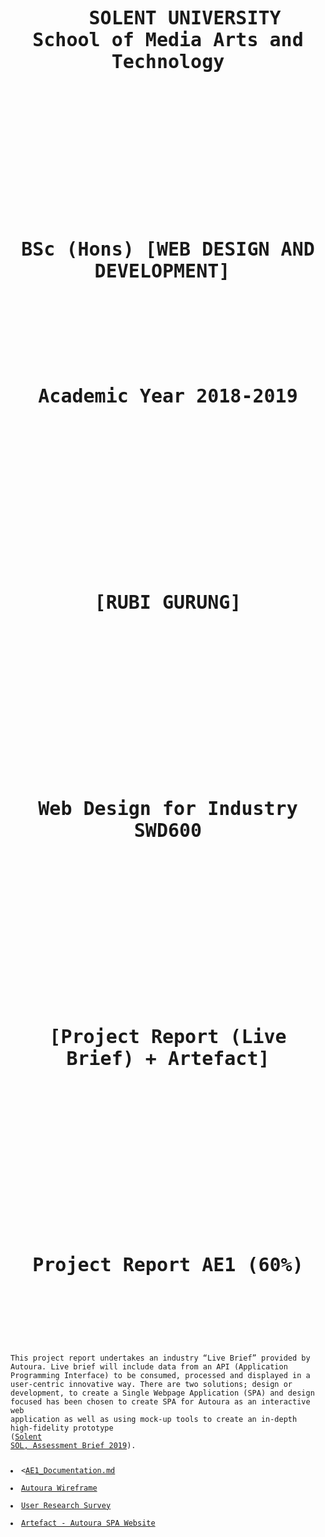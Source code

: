 <code>
  <h1 style="font-size:30px;text-align:center;">
    SOLENT UNIVERSITY 
School of Media Arts and Technology

<br><br><br>



BSc (Hons) [WEB DESIGN AND DEVELOPMENT]
<br><br><br>

Academic Year 2018-2019

<br><br><br>


[RUBI GURUNG]


<br><br><br>


Web Design for Industry SWD600

<br><br><br>


[Project Report (Live Brief) + Artefact]

<br><br><br>

Project Report AE1 (60%)

</h1>
 

This project report undertakes an industry “Live Brief” provided by Autoura. Live brief will include data from an API (Application Programming Interface) to be consumed, processed and displayed in a user-centric innovative way. There are two solutions; design or development, to create a Single Webpage Application (SPA) and design focused has been chosen to create SPA for Autoura as an interactive web application as well as using mock-up tools to create an in-depth high-fidelity prototype (<a href="https://web-design-for-industry.firebaseapp.com/live_brief.pdf">Solent SOL, Assessment Brief 2019</a>).

<li><<a href="">AE1_Documentation.md</a> 
</li>
<li><a href="">Autoura Wireframe</a>
</li>
<li><a href="">User Research Survey</a> 
</li>
<li><a href="https://rubigrg.github.io/autoura_resit-Artefact/login.html">Artefact - Autoura SPA Website</a></li>
</code>
